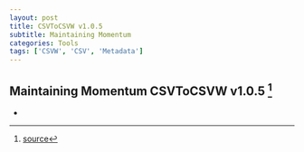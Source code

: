 ```yaml
---
layout: post
title: CSVToCSVW v1.0.5
subtitle: Maintaining Momentum
categories: Tools
tags: ['CSVW', 'CSV', 'Metadata']
---
```


## Maintaining Momentum CSVToCSVW v1.0.5 [^fn1]

-

[^fn1]: [source](https://github.com/Mat-O-Lab/CSVtoCSVW/releases/tag/v1.0.5)